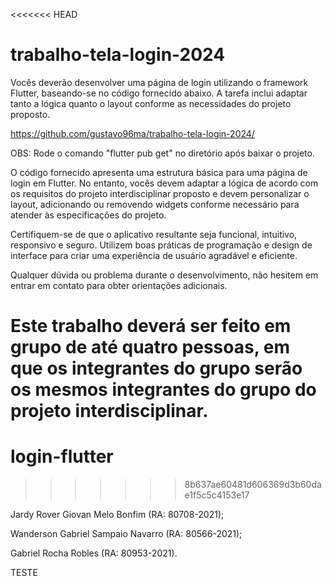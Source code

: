 <<<<<<< HEAD
# trabalho-tela-login-2024

Vocês deverão desenvolver uma página de login utilizando o framework Flutter, baseando-se no código fornecido abaixo. A tarefa inclui adaptar tanto a lógica quanto o layout conforme as necessidades do projeto proposto.

https://github.com/gustavo96ma/trabalho-tela-login-2024/

OBS: Rode o comando "flutter pub get" no diretório após baixar o projeto.

O código fornecido apresenta uma estrutura básica para uma página de login em Flutter. No entanto, vocês devem adaptar a lógica de acordo com os requisitos do projeto interdisciplinar proposto e devem personalizar o layout, adicionando ou removendo widgets conforme necessário para atender às especificações do projeto.

Certifiquem-se de que o aplicativo resultante seja funcional, intuitivo, responsivo e seguro. Utilizem boas práticas de programação e design de interface para criar uma experiência de usuário agradável e eficiente.

Qualquer dúvida ou problema durante o desenvolvimento, não hesitem em entrar em contato para obter orientações adicionais.

Este trabalho deverá ser feito em grupo de até quatro pessoas, em que os integrantes do grupo serão os mesmos integrantes do grupo do projeto interdisciplinar.
=======
# login-flutter
>>>>>>> 8b637ae60481d606369d3b60dae1f5c5c4153e17

Jardy Rover Giovan Melo Bonfim (RA: 80708-2021);

Wanderson Gabriel Sampaio Navarro (RA: 80566-2021);

Gabriel Rocha Robles (RA: 80953-2021).


TESTE
